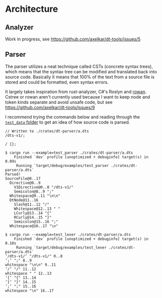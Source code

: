 # Architecture

## Analyzer

Work in progress, see https://github.com/axelkar/dt-tools/issues/5

## Parser

The parser utilizes a neat technique called CSTs (concrete syntax trees), which
means that the syntax tree can be modified and translated back into source
code. Basically it means that 100% of the text from a source file is stored and
could be formatted, even syntax errors.

It largely takes inspiration from rust-analyzer, C#'s Roslyn and
[rowan](https://lib.rs/crates/rowan). Cstree or rowan aren't currently used
because I want to keep node and token kinds separate and avoid unsafe code, but
see https://github.com/axelkar/dt-tools/issues/9

I recommend trying the commands below and reading through the
[`test_data` folder](crates/dt-parser/test_data) to get an idea of how source
code is parsed.


```dts
// Written to ./crates/dt-parser/a.dts
/dts-v1/;

/ {};
```
```console
$ cargo run --example=test_parser ./crates/dt-parser/a.dts
    Finished `dev` profile [unoptimized + debuginfo] target(s) in 0.09s
     Running `target/debug/examples/test_parser ./crates/dt-parser/a.dts`
Parsed!
SourceFile@0..17
  Directive@0..9
    V1Directive@0..8 "/dts-v1/"
    Semicolon@8..9 ";"
  Whitespace@9..11 "\n\n"
  DtNode@11..16
    Slash@11..12 "/"
    Whitespace@12..13 " "
    LCurly@13..14 "{"
    RCurly@14..15 "}"
    Semicolon@15..16 ";"
  Whitespace@16..17 "\n"
```
```console
$ cargo run --example=test_lexer ./crates/dt-parser/a.dts
    Finished `dev` profile [unoptimized + debuginfo] target(s) in 0.10s
     Running `target/debug/examples/test_lexer ./crates/dt-parser/a.dts`
‘/dts-v1/‘ "/dts-v1/" 0..8
‘;’ ";" 8..9
whitespace "\n\n" 9..11
‘/’ "/" 11..12
whitespace " " 12..13
‘{’ "{" 13..14
‘}’ "}" 14..15
‘;’ ";" 15..16
whitespace "\n" 16..17
```
